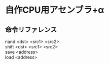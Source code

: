 # 自作CPU用アセンブラ+α
## 命令リファレンス
nand \<dst\> \<src1\> \<src2\>\
shift \<dst\> \<src1\> \<src2\>\
save \<address\>\
load \<address\>